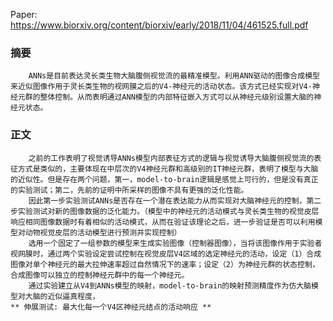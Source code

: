 Paper: https://www.biorxiv.org/content/biorxiv/early/2018/11/04/461525.full.pdf

### 摘要
        ANNs是目前表达灵长类生物大脑腹侧视觉流的最精准模型。利用ANN驱动的图像合成模型来近似图像作用于灵长类生物的视网膜之后的V4-神经元的活动状态。该方式已经实现对V4-神经元群的整体控制。从而表明通过ANN模型的内部特征嵌入方式可以从神经元级别设置大脑的神经元状态。

### 正文

        之前的工作表明了视觉诱导ANNs模型内部表征方式的逻辑与视觉诱导大脑腹侧视觉流的表征方式是类似的，主要体现在中层次的V4神经元群和高级别的IT神经元群，表明了模型与大脑的近似性。但是存在两个问题，第一，model-to-brain逻辑是感觉上可行的，但是没有真正的实验测试；第二，先前的证明中所采样的图像不具有更强的泛化性能。
        因此第一步实验测试ANNs是否存在一个潜在表达能力从而实现对大脑神经元的控制，第二步实验测试对新的图像数据的泛化能力。（模型中的神经元的活动模式与灵长类生物的视觉皮层响应相同图像数据时有着相似的活动模式，从而在验证该理论之后，进一步验证是否可以利用模型对动物视觉皮层的活动模型进行预测并实现控制）
        选用一个固定了一组参数的模型来生成实验图像（控制器图像），当将该图像作用于实验者视网膜时，通过两个实验设定尝试控制在视觉皮层V4区域的选定神经元的活动，设定（1）合成图像对单个神经元的最大拉伸速率超过自然情况下的速率；设定（2）为神经元群的状态控制，合成图像可以独立的控制神经元群中的每一个神经元。
        通过实验建立从V4到ANNs模型的映射，model-to-brain的映射预测精度作为仿大脑模型对大脑的近似逼真程度，
    ** 伸展测试: 最大化每一个V4区神经元结点的活动响应 **
     

